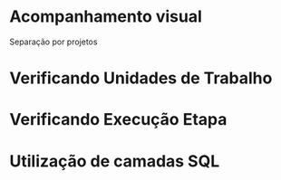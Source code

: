 # Acompanhamento visual

Separação por projetos

# Verificando Unidades de Trabalho

# Verificando Execução Etapa

# Utilização de camadas SQL

